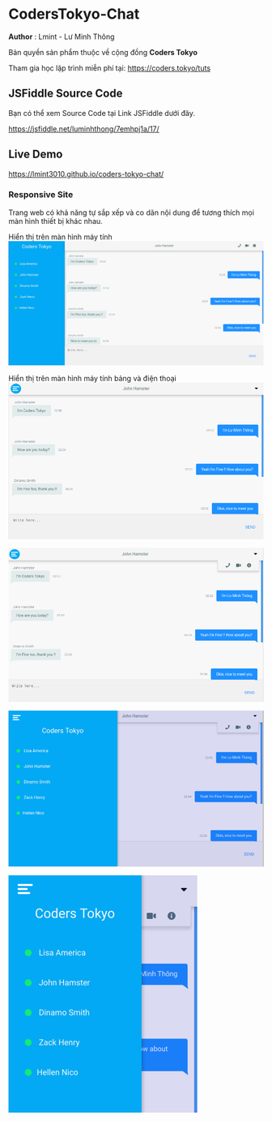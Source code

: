 # CodersTokyo-Chat
**Author** : Lmint - Lư Minh Thông

Bản quyền sản phẩm thuộc về cộng đồng **Coders Tokyo**

Tham gia học lập trình miễn phí tại: https://coders.tokyo/tuts

## JSFiddle Source Code
Bạn có thể xem Source Code tại Link JSFiddle dưới đây.

https://jsfiddle.net/luminhthong/7emhpj1a/17/

## Live Demo
https://lmint3010.github.io/coders-tokyo-chat/

### Responsive Site
Trang web có khả năng tự sắp xếp và co dãn nội dung để tương thích mọi màn hình thiết bị khác nhau.

Hiển thị trên màn hình máy tính
![Display on Desktop](picture/Desktop.png)

Hiển thị trên màn hình máy tính bảng và điện thoại
![Display on Desktop](picture/res1.png)

![Display on Ipad](picture/res2.png)

![Responsive](picture/res3.png)

![Responsive](picture/res4.png)

